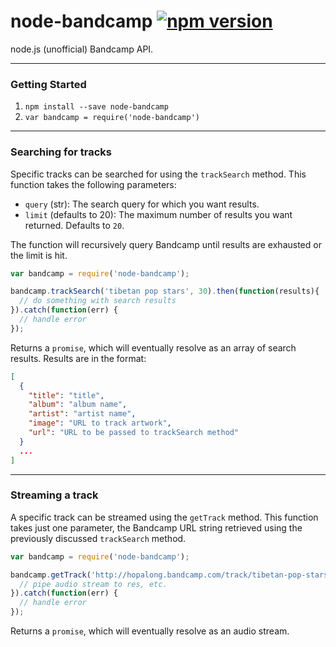 node-bandcamp [![npm version](https://badge.fury.io/js/node-bandcamp.svg)](http://badge.fury.io/js/node-bandcamp)
=================================================================================================================

node.js (unofficial) Bandcamp API.

---

### Getting Started

1. `npm install --save node-bandcamp`
2. `var bandcamp = require('node-bandcamp')`

---

### Searching for tracks

Specific tracks can be searched for using the `trackSearch` method. This function takes the following parameters:

- `query` (str): The search query for which you want results.
- `limit` (defaults to 20): The maximum number of results you want returned. Defaults to `20`.

The function will recursively query Bandcamp until results are exhausted or the limit is hit.

```javascript
var bandcamp = require('node-bandcamp');

bandcamp.trackSearch('tibetan pop stars', 30).then(function(results){
  // do something with search results
}).catch(function(err) {
  // handle error
});
```

Returns a `promise`, which will eventually resolve as an array of search results. Results are in the format:

```json
[
  {
    "title": "title",
    "album": "album name",
    "artist": "artist name",
    "image": "URL to track artwork",
    "url": "URL to be passed to trackSearch method"
  }
  ...
]

```

---

### Streaming a track

A specific track can be streamed using the `getTrack` method. This function takes just one parameter, the Bandcamp URL string retrieved using the previously discussed `trackSearch` method.

```javascript
var bandcamp = require('node-bandcamp');

bandcamp.getTrack('http://hopalong.bandcamp.com/track/tibetan-pop-stars').then(function(stream) {
  // pipe audio stream to res, etc.
}).catch(function(err) {
  // handle error
});
```

Returns a `promise`, which will eventually resolve as an audio stream.